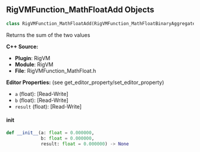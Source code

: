 ## RigVMFunction_MathFloatAdd Objects

```python
class RigVMFunction_MathFloatAdd(RigVMFunction_MathFloatBinaryAggregateOp)
```

Returns the sum of the two values

**C++ Source:**

- **Plugin**: RigVM
- **Module**: RigVM
- **File**: RigVMFunction_MathFloat.h

**Editor Properties:** (see get_editor_property/set_editor_property)

- ``a`` (float):  [Read-Write]
- ``b`` (float):  [Read-Write]
- ``result`` (float):  [Read-Write]

<a id="unreal.RigVMFunction_MathFloatAdd.__init__"></a>

#### __init__

```python
def __init__(a: float = 0.000000,
             b: float = 0.000000,
             result: float = 0.000000) -> None
```

<a id="unreal.RigUnit_MathFloatAdd"></a>
